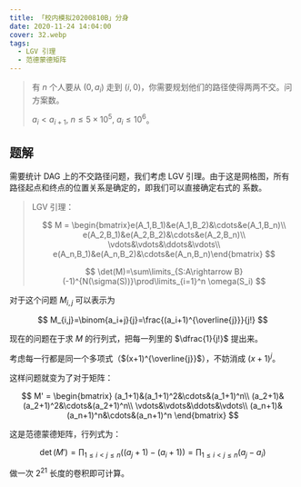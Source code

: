 ```yaml
---
title: 「校内模拟20200810B」分身
date: 2020-11-24 14:04:00
cover: 32.webp
tags: 
  - LGV 引理
  - 范德蒙德矩阵
---
```


> 有 $n$ 个人要从 $(0,a_i)$ 走到 $(i,0)$，你需要规划他们的路径使得两两不交。问方案数。
> 
> $a_i < a_{i+1},\ n \leq 5 \times 10^5,\ a_i \leq 10^6$。

<!-- more -->

## 题解

需要统计 DAG 上的不交路径问题，我们考虑 LGV 引理。由于这是网格图，所有路径起点和终点的位置关系是确定的，即我们可以直接确定右式的	系数。

> LGV 引理：
>
> $$
> M = \begin{bmatrix}e(A_1,B_1)&e(A_1,B_2)&\cdots&e(A_1,B_n)\\
> e(A_2,B_1)&e(A_2,B_2)&\cdots&e(A_2,B_n)\\
> \vdots&\vdots&\ddots&\vdots\\
> e(A_n,B_1)&e(A_n,B_2)&\cdots&e(A_n,B_n)\end{bmatrix}
> $$
>
> $$
> \det(M)=\sum\limits_{S:A\rightarrow B}(-1)^{N(\sigma(S))}\prod\limits_{i=1}^n \omega(S_i)
> $$

对于这个问题 $M_{i,j}$ 可以表示为

$$
M_{i,j}=\binom{a_i+j}{j}=\frac{(a_i+1)^{\overline{j}}}{j!}
$$

现在的问题在于求 $M$ 的行列式，把每一列里的 $\dfrac{1}{j!}$ 提出来。

考虑每一行都是同一个多项式（$(x+1)^{\overline{j}}$），不妨消成 $(x+1)^j$。

这样问题就变为了对于矩阵：

$$
M' = \begin{bmatrix}
(a_1+1)&(a_1+1)^2&\cdots&(a_1+1)^n\\
(a_2+1)&(a_2+1)^2&\cdots&(a_2+1)^n\\
\vdots&\vdots&\ddots&\vdots\\
(a_n+1)&(a_n+1)^n&\cdots&(a_n+1)^n
\end{bmatrix}
$$

这是范德蒙德矩阵，行列式为：

$$
\det(M') = \prod_{1\leq i< j\leq n}((a_j+1)-(a_i+1))
         = \prod_{1\leq i< j\leq n}(a_j-a_i)
$$

做一次 $2^{21}$ 长度的卷积即可计算。
